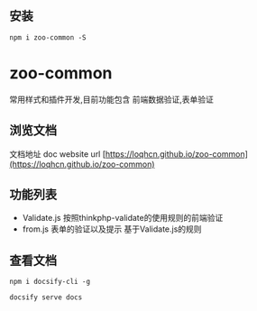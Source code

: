 ## 安装

```
npm i zoo-common -S

```

# zoo-common

常用样式和插件开发,目前功能包含 前端数据验证,表单验证


## 浏览文档

文档地址 doc website url [https://loqhcn.github.io/zoo-common](https://loqhcn.github.io/zoo-common)


## 功能列表

- Validate.js 按照thinkphp-validate的使用规则的前端验证
- from.js     表单的验证以及提示 基于Validate.js的规则

## 查看文档

```
npm i docsify-cli -g

docsify serve docs

```

